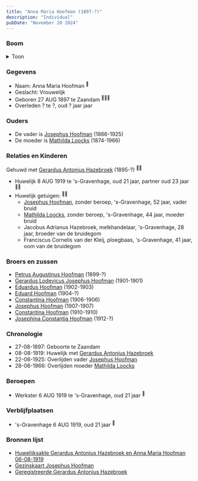 ```yaml
---
title: "Anna Maria Hoofman (1897-?)"
description: "Individual"
pubDate: "November 20 2024"
---
```


### Boom
<details><summary>Toon</summary>

![test](https://www.plantuml.com/plantuml/svg/ZPDDRzf048Rl-oj6oI4d98njm0YHG0IqKVCXDUcX5pIs9tZbzIxQMOf8n7_lEfWIHMdBRJKxi_FC-yvUiKFhrfKIN4gzGeiLf9YLIslMEhysobXm5ZNxAz9E538doAJD5EtFLAtS5YggKhAy3x4ZIyPjLoJUlPefP8PN0G0JOtEoZuNCIatCms65Kez648gT41VmyDQAnRxYxCOmhOermnTZdYlKPu0CNzljTYS6E9-6itWsyU--FajI-Gw6WnJJxI8rpYaQZA0JmVXf3a6_suMvHLnltgLokLPgWJfVPDOmfyRpr3KTk7cwWo3nBIwuvSj-aIvmIHwmeRf5LqYL8tmp9Ylv01KaaOUQJQRXDFmNL0pVfmyUgXVviRGZBPdf1B1-0-Q7-GlOSB2XF9TwMQSdS7V_mxT9kc-0CwzQDu9p9PU5sv9IPkCXTw9HizLgCaGpoJ7GLFg0l-gqGt5eDzOQuHQjn8_--2puO-q9alGQdv8U_4G_ELR_r-CIBkkTQLZcPD7cVbF6sXajwvN15qgjeV885PsoD640zzUFDSp71JWHwHCp-llvaY0vUX5_waMjt47wM3JKnu2u8ftxB_iR)
</details>

### Gegevens
- Naam: Anna Maria Hoofman <sup><a href="../s00344/" style="text-decoration:none" title="Huwelijksakte Gerardus Antonius Hazebroek en Anna Maria Hoofman 06-08-1919">:link:</a></sup>
- Geslacht: Vrouwelijk
- Geboren 27 AUG 1897 te Zaandam <sup><a href="../s00344/" style="text-decoration:none" title="Huwelijksakte Gerardus Antonius Hazebroek en Anna Maria Hoofman 06-08-1919">:link:</a><a href="../s00350/" style="text-decoration:none" title="Gezinskaart Josephus Hoofman">:link:</a><a href="../s00354/" style="text-decoration:none" title="Geregistreerde Gerardus Antonius Hazebroek">:link:</a></sup>
- Overleden ? te ?, oud ? jaar jaar 

### Ouders
- De vader is [Josephus Hoofman](../i00025/) (1866-1925)
- De moeder is [Mathilda Loocks](../i00194/) (1874-1966)

### Relaties en Kinderen

Gehuwd met [Gerardus Antonius Hazebroek](../i00204/) (1895-?) <sup><a href="../s00344/" style="text-decoration:none" title="Huwelijksakte Gerardus Antonius Hazebroek en Anna Maria Hoofman 06-08-1919">:link:</a><a href="../s00350/" style="text-decoration:none" title="Gezinskaart Josephus Hoofman">:link:</a></sup>
- Huwelijk 8 AUG 1919 te 's-Gravenhage, oud 21 jaar, partner oud 23 jaar <sup><a href="../s00344/" style="text-decoration:none" title="Huwelijksakte Gerardus Antonius Hazebroek en Anna Maria Hoofman 06-08-1919">:link:</a><a href="../s00350/" style="text-decoration:none" title="Gezinskaart Josephus Hoofman">:link:</a></sup>
- Huwelijk getuigen:  <sup><a href="../s00344/" style="text-decoration:none" title="Huwelijksakte Gerardus Antonius Hazebroek en Anna Maria Hoofman 06-08-1919">:link:</a><a href="../s00350/" style="text-decoration:none" title="Gezinskaart Josephus Hoofman">:link:</a></sup>
  - [Josephus Hoofman](../i00025/), zonder beroep, \'s-Gravenhage, 52 jaar, vader bruid
  - [Mathilda Loocks](../i00194/), zonder beroep, \'s-Gravenhage, 44 jaar, moeder bruid
  - Jacobus Adrianus Hazebroek, melkhandelaar, \'s-Gravenhage, 28 jaar, broeder van de bruidegom
  - Franciscus Cornelis van der Kleij, ploegbaas, \'s-Gravenhage, 41 jaar, oom van de bruidegom

### Broers en zussen
- [Petrus Augustinus Hoofman](../i00195/) (1899-?)
- [Gerardus Lodevicus Josephus Hoofman](../i00196/) (1901-1901)
- [Eduardus Hoofman](../i00197/) (1902-1903)
- [Eduard Hoofman](../i00198/) (1904-?)
- [Constantina Hoofman](../i00199/) (1906-1906)
- [Josephus Hoofman](../i00200/) (1907-1907)
- [Constantina Hoofman](../i00201/) (1910-1910)
- [Josephina Constantia Hoofman](../i00202/) (1912-?)

### Chronologie
- 27-08-1897: Geboorte te Zaandam
- 08-08-1919: Huwelijk met [Gerardus Antonius Hazebroek](../i00204/)
- 22-06-1925: Overlijden vader [Josephus Hoofman](../i00025/)
- 28-06-1966: Overlijden moeder [Mathilda Loocks](../i00194/)

### Beroepen
- Werkster 6 AUG 1919 te 's-Gravenhage, oud 21 jaar <sup><a href="../s00344/" style="text-decoration:none" title="Huwelijksakte Gerardus Antonius Hazebroek en Anna Maria Hoofman 06-08-1919">:link:</a></sup>

### Verblijfplaatsen
- 's-Gravenhage  6 AUG 1919, oud 21 jaar  <sup><a href="../s00344/" style="text-decoration:none" title="Huwelijksakte Gerardus Antonius Hazebroek en Anna Maria Hoofman 06-08-1919">:link:</a></sup>

### Bronnen lijst
- [Huwelijksakte Gerardus Antonius Hazebroek en Anna Maria Hoofman 06-08-1919](../s00344/)
- [Gezinskaart Josephus Hoofman](../s00350/)
- [Geregistreerde Gerardus Antonius Hazebroek](../s00354/)